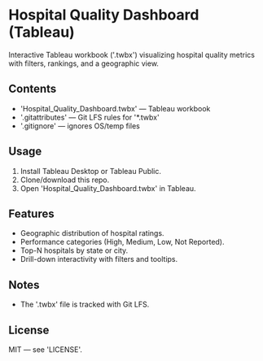 # Hospital Quality Dashboard (Tableau)

Interactive Tableau workbook ('.twbx') visualizing hospital quality metrics with filters, rankings, and a geographic view.

## Contents
- 'Hospital_Quality_Dashboard.twbx' — Tableau workbook
- '.gitattributes' — Git LFS rules for '*.twbx'
- '.gitignore' — ignores OS/temp files

## Usage
1) Install Tableau Desktop or Tableau Public.  
2) Clone/download this repo.  
3) Open 'Hospital_Quality_Dashboard.twbx' in Tableau.

## Features
- Geographic distribution of hospital ratings.
- Performance categories (High, Medium, Low, Not Reported).
- Top-N hospitals by state or city.
- Drill-down interactivity with filters and tooltips.

## Notes
- The '.twbx' file is tracked with Git LFS.

## License
MIT — see 'LICENSE'.
